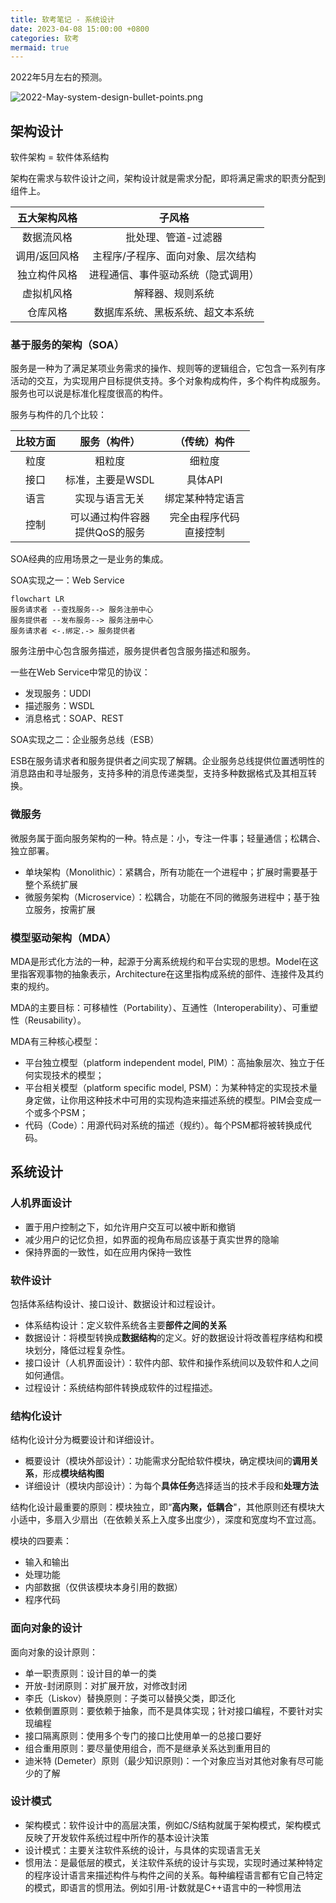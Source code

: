 ```yaml
---
title: 软考笔记 - 系统设计
date: 2023-04-08 15:00:00 +0800
categories: 软考
mermaid: true
---
```

2022年5月左右的预测。

![2022-May-system-design-bullet-points.png](https://s2.loli.net/2023/04/08/W5EfLK31DgwTphX.png)

## 架构设计

软件架构 = 软件体系结构

架构在需求与软件设计之间，架构设计就是需求分配，即将满足需求的职责分配到组件上。

| 五大架构风格 |               子风格               |
| :-----------: | :--------------------------------: |
|  数据流风格  |        批处理、管道-过滤器        |
| 调用/返回风格 | 主程序/子程序、面向对象、层次结构 |
| 独立构件风格 | 进程通信、事件驱动系统（隐式调用） |
|  虚拟机风格  |          解释器、规则系统          |
|   仓库风格   |  数据库系统、黑板系统、超文本系统  |

### 基于服务的架构（SOA）

服务是一种为了满足某项业务需求的操作、规则等的逻辑组合，它包含一系列有序活动的交互，为实现用户目标提供支持。多个对象构成构件，多个构件构成服务。服务也可以说是标准化程度很高的构件。

服务与构件的几个比较：

| 比较方面 |            服务（构件）            |         （传统）构件         |
| :------: | :---------------------------------: | :--------------------------: |
|   粒度   |               粗粒度               |            细粒度            |
|   接口   |          标准，主要是WSDL          |           具体API           |
|   语言   |           实现与语言无关           |       绑定某种特定语言       |
|   控制   | 可以通过构件容器<br />提供QoS的服务 | 完全由程序代码<br />直接控制 |

SOA经典的应用场景之一是业务的集成。

SOA实现之一：Web Service

```mermaid
flowchart LR
服务请求者 --查找服务--> 服务注册中心
服务提供者 --发布服务--> 服务注册中心
服务请求者 <-.绑定.-> 服务提供者
```

服务注册中心包含服务描述，服务提供者包含服务描述和服务。

一些在Web Service中常见的协议：

- 发现服务：UDDI
- 描述服务：WSDL
- 消息格式：SOAP、REST

SOA实现之二：企业服务总线（ESB）

ESB在服务请求者和服务提供者之间实现了解耦。企业服务总线提供位置透明性的消息路由和寻址服务，支持多种的消息传递类型，支持多种数据格式及其相互转换。

### 微服务

微服务属于面向服务架构的一种。特点是：小，专注一件事；轻量通信；松耦合、独立部署。

- 单块架构（Monolithic）：紧耦合，所有功能在一个进程中；扩展时需要基于整个系统扩展
- 微服务架构（Microservice）：松耦合，功能在不同的微服务进程中；基于独立服务，按需扩展

### 模型驱动架构（MDA）

MDA是形式化方法的一种，起源于分离系统规约和平台实现的思想。Model在这里指客观事物的抽象表示，Architecture在这里指构成系统的部件、连接件及其约束的规约。

MDA的主要目标：可移植性（Portability）、互通性（Interoperability）、可重塑性（Reusability）。

MDA有三种核心模型：

- 平台独立模型（platform independent model, PIM）：高抽象层次、独立于任何实现技术的模型；
- 平台相关模型（platform specific model, PSM）：为某种特定的实现技术量身定做，让你用这种技术中可用的实现构造来描述系统的模型。PIM会变成一个或多个PSM；
- 代码（Code）：用源代码对系统的描述（规约）。每个PSM都将被转换成代码。

## 系统设计

### 人机界面设计

- 置于用户控制之下，如允许用户交互可以被中断和撤销
- 减少用户的记忆负担，如界面的视角布局应该基于真实世界的隐喻
- 保持界面的一致性，如在应用内保持一致性

### 软件设计

包括体系结构设计、接口设计、数据设计和过程设计。

- 体系结构设计：定义软件系统各主要**部件之间的关系**
- 数据设计：将模型转换成**数据结构**的定义。好的数据设计将改善程序结构和模块划分，降低过程复杂性。
- 接口设计（人机界面设计）：软件内部、软件和操作系统间以及软件和人之间如何通信。
- 过程设计：系统结构部件转换成软件的过程描述。

### 结构化设计

结构化设计分为概要设计和详细设计。

- 概要设计（模块外部设计）：功能需求分配给软件模块，确定模块间的**调用关系**，形成**模块结构图**
- 详细设计（模块内部设计）：为每个**具体任务**选择适当的技术手段和**处理方法**

结构化设计最重要的原则：模块独立，即“**高内聚，低耦合**"，其他原则还有模块大小适中，多扇入少扇出（在依赖关系上入度多出度少），深度和宽度均不宜过高。

模块的四要素：

- 输入和输出
- 处理功能
- 内部数据（仅供该模块本身引用的数据）
- 程序代码

### 面向对象的设计

面向对象的设计原则：

* 单一职责原则：设计目的单一的类
* ﻿开放-封闭原则：对扩展开放，对修改封闭
* ﻿李氏（Liskov）替换原则：子类可以替换父类，即泛化
* ﻿依赖倒置原则：要依赖于抽象，而不是具体实现；针对接口编程，不要针对实现编程
* ﻿接口隔离原则：使用多个专门的接口比使用单一的总接口要好
* ﻿组合重用原则：要尽量使用组合，而不是继承关系达到重用目的
* ﻿迪米特 (Demeter）原则（最少知识原则)：一个对象应当对其他对象有尽可能少的了解

### 设计模式

- 架构模式：软件设计中的高层决策，例如C/S结构就属于架构模式，架构模式反映了开发软件系统过程中所作的基本设计決策
- 设计模式：主要关注软件系统的设计，与具体的实现语言无关
- 惯用法：是最低层的模式，关注软件系统的设计与实现，实现时通过某种特定的程序设计语言来描述构件与构件之间的关系。每种编程语言都有它自己特定的模式，即语言的惯用法。例如引用-计数就是C++语言中的一种惯用法
